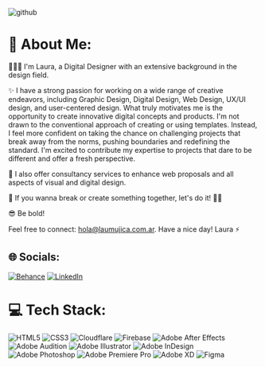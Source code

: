 ![github](https://github.com/lauraamujica/laumujica.com.ar/blob/17100f7349655cdf84ed37a51f068990a7a10603/img/portada-readme_Artboard%201.png)



# 💫 About Me:
🙋🏻‍♀️
I'm Laura, a Digital Designer with an extensive background in the design field. 

✨
I have a strong passion for working on a wide range of creative endeavors, including Graphic Design, Digital Design, Web Design, UX/UI design, and user-centered design. What truly motivates me is the opportunity to create innovative digital concepts and products. I'm not drawn to the conventional approach of creating or using templates. Instead, I feel more confident on taking the chance on challenging projects that break away from the norms, pushing boundaries and redefining the standard. I'm excited to contribute my expertise to projects that dare to be different and offer a fresh perspective.

🚀
I also offer consultancy services to enhance web proposals and all aspects of visual and digital design.

🎠
If you wanna break or create something together, let's do it! 🎈✨

😎
Be bold!

Feel free to connect: hola@laumujica.com.ar. 
Have a nice day! 
Laura ⚡


## 🌐 Socials:
[![Behance](https://img.shields.io/badge/Behance-1769ff?logo=behance&logoColor=white)](https://behance.net/laumujica) [![LinkedIn](https://img.shields.io/badge/LinkedIn-%230077B5.svg?logo=linkedin&logoColor=white)](https://linkedin.com/in/laumujica) 

# 💻 Tech Stack:
![HTML5](https://img.shields.io/badge/html5-%23E34F26.svg?style=flat&logo=html5&logoColor=white) ![CSS3](https://img.shields.io/badge/css3-%231572B6.svg?style=flat&logo=css3&logoColor=white) ![Cloudflare](https://img.shields.io/badge/Cloudflare-F38020?style=flat&logo=Cloudflare&logoColor=white) ![Firebase](https://img.shields.io/badge/firebase-%23039BE5.svg?style=flat&logo=firebase) ![Adobe After Effects](https://img.shields.io/badge/Adobe%20After%20Effects-9999FF.svg?style=flat&logo=Adobe%20After%20Effects&logoColor=white) ![Adobe Audition](https://img.shields.io/badge/Adobe%20Audition-9999FF.svg?style=flat&logo=Adobe%20Audition&logoColor=white) ![Adobe Illustrator](https://img.shields.io/badge/adobeillustrator-%23FF9A00.svg?style=flat&logo=adobeillustrator&logoColor=white) ![Adobe InDesign](https://img.shields.io/badge/Adobe%20InDesign-49021F?style=flat&logo=adobeindesign&logoColor=white) ![Adobe Photoshop](https://img.shields.io/badge/adobephotoshop-%2331A8FF.svg?style=flat&logo=adobephotoshop&logoColor=white) ![Adobe Premiere Pro](https://img.shields.io/badge/Adobe%20Premiere%20Pro-9999FF.svg?style=flat&logo=Adobe%20Premiere%20Pro&logoColor=white) ![Adobe XD](https://img.shields.io/badge/Adobe%20XD-470137?style=flat&logo=Adobe%20XD&logoColor=#FF61F6) 	![Figma](https://img.shields.io/badge/figma-%23F24E1E.svg?style=flat&logo=figma&logoColor=white)
